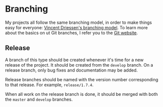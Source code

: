 # Branching
My projects all follow the same branching model, in order to make things easy 
for everyone: [Vincent Driessen's branching model][1]. To learn more about the 
basics on ut Git branches, I refer you to the [Git website][2].

## Release
A branch of this type should be created whenever it's time for a new release of 
the project. It should be created from the `develop` branch. On a release 
branch, only bug fixes and documentation may be added.

Release branches should be named with the version number corresponding to that 
release. For example, `release/1.7.4`.

When all work on the release branch is done, it should be merged with both the 
`master` and `develop` branches.


[1]: https://nvie.com/posts/a-successful-git-branching-model/
[2]: https://git-scm.com/
